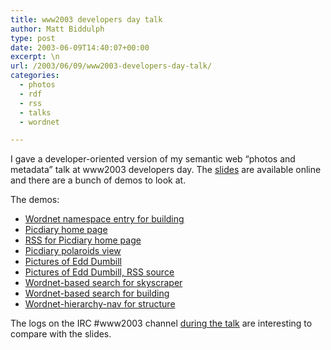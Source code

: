 ```yaml
---
title: www2003 developers day talk
author: Matt Biddulph
type: post
date: 2003-06-09T14:40:07+00:00
excerpt: \n
url: /2003/06/09/www2003-developers-day-talk/
categories:
  - photos
  - rdf
  - rss
  - talks
  - wordnet

---
```

I gave a developer-oriented version of my semantic web &#8220;photos and metadata&#8221; talk at www2003 developers day. The [slides][1] are available online and there are a bunch of demos to look at.

<!--more-->

  
The demos:

  * [Wordnet namespace entry for building][2]
  * [Picdiary home page][3]
  * [RSS for Picdiary home page][4]
  * [Picdiary polaroids view][5]
  * [Pictures of Edd Dumbill][6]
  * [Pictures of Edd Dumbill, RSS source][7]
  * [Wordnet-based search for skyscraper][8]
  * [Wordnet-based search for building][9]
  * [Wordnet-hierarchy-nav for structure][10]

The logs on the IRC #www2003 channel [during the talk][11] are interesting to compare with the slides.

 [1]: https://www.hackdiary.com/slides/www2003.pdf
 [2]: view-source:https://xmlns.com/wordnet/1.6/Building
 [3]: https://www.picdiary.com
 [4]: https://www.picdiary.com/cgi-bin/latest.pl
 [5]: https://pod-124.gnomehack.com/~phil/polaroid/?rss=highwalk.rss
 [6]: https://www.picdiary.com/cgi-bin/findmbox.pl?mbox=mailto:edd@usefulinc.com
 [7]: view-source:https://www.picdiary.com/cgi-bin/findmbox.pl?mbox=mailto:edd@usefulinc.com&rdf=1
 [8]: https://www.picdiary.com/cgi-bin/search.pl?word=skyscraper
 [9]: https://www.picdiary.com/cgi-bin/search.pl?word=building
 [10]: https://www.picdiary.com/cgi-bin/tree.pl?word=Structure
 [11]: https://ilrt.org/discovery/chatlogs/www2003/2003-05-24.html#T09-43-11
